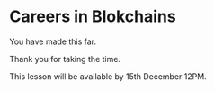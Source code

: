 # Careers in Blokchains 

You have made this far.

Thank you for taking the time.

This lesson will be available by 15th December 12PM.
